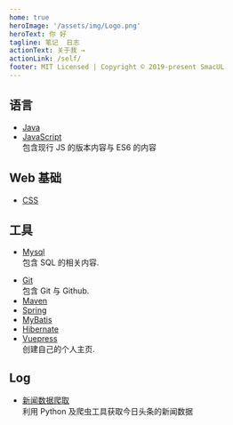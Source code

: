 ```yaml
---
home: true
heroImage: '/assets/img/Logo.png'
heroText: 你 好
tagline: 笔记  日志
actionText: 关于我 →
actionLink: /self/
footer: MIT Licensed | Copyright © 2019-present SmacUL
---
```


<!-- ## 万恶之源
- [高等数学](/basic/math)
- [线性代数](/basic/linearalgebra/)
- [概率论](/basic/probability/)
- [数据结构](/basic/datastructure/)
- [计算机网络](/basic/network/) -->

## 语言
- [Java](./lang/java)
- [JavaScript](./lang/js)   
    包含现行 JS 的版本内容与 ES6 的内容
<!-- - [Python](./lang/python) -->

## Web 基础
- [CSS](./web/css)

## 工具
- [Mysql](./tool/mysql)  
    包含 SQL 的相关内容. 
<!-- - [Webpack](./tool/webpack/文档阅读)  -->
- [Git](./tool/git/Git)   
    包含 Git 与 Github.  
- [Maven](./tool/maven/Maven)
- [Spring](./tool/spring)
- [MyBatis](./tool/mybatis/MyBatis)
- [Hibernate](./tool/hibernate/Hibernate)
- [Vuepress](./tool/vuepress)  
    创建自己的个人主页. 

## Log
- [新闻数据爬取](./log/新闻数据爬虫)  
    利用 Python 及爬虫工具获取今日头条的新闻数据
